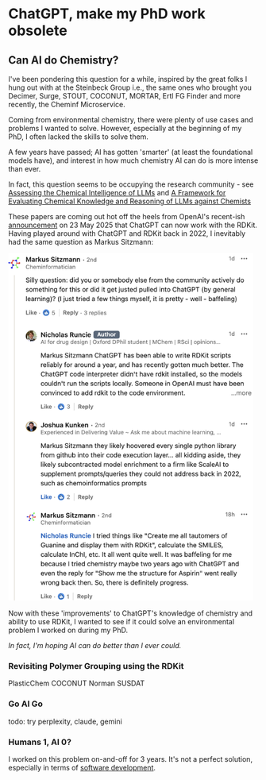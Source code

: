 # ChatGPT, make my PhD work obsolete
## Can AI do Chemistry?

I've been pondering this question for a while, inspired by the great folks I hung out with at the Steinbeck Group i.e., the same ones who brought you Decimer, Surge, STOUT, COCONUT, MORTAR, Ertl FG Finder and more recently, the Cheminf Microservice.

Coming from environmental chemistry, there were plenty of use cases and problems I wanted to solve. However, especially at the beginning of my PhD, I often lacked the skills to solve them.

A few years have passed; AI has gotten 'smarter' (at least the foundational models have), and interest in how much chemistry AI can do is more intense than ever. 

In fact, this question seems to be occupying the research community - see  [Assessing the Chemical Intelligence of LLMs](https://arxiv.org/abs/2505.07735) and [A Framework for Evaluating Chemical Knowledge and Reasoning of LLMs against Chemists](https://www-nature-com.proxy.bnl.lu/articles/s41557-025-01815-x)

These papers are coming out hot off the heels from OpenAI's recent-ish [announcement](https://x.com/gdb/status/1925944910634463729) on 23 May 2025 that ChatGPT can now work with the RDKit. Having played around with ChatGPT and RDKit back in 2022, I inevitably had the same question as Markus Sitzmann:

<img src="/images/openai-rdkit-integration.png" height="700" />

Now with these 'improvements' to ChatGPT's knowledge of chemistry and ability to use RDKit, I wanted to see if it could solve an environmental problem I worked on during my PhD.

*In fact, I'm hoping AI can do better than I ever could.*

### Revisiting Polymer Grouping using the RDKit

PlasticChem
COCONUT
Norman SUSDAT

### Go AI Go
todo: try perplexity, claude, gemini

### Humans 1, AI 0?
I worked on this problem on-and-off for 3 years. It's not a perfect solution, especially in terms of [software development](https://adelenelai.github.io/2023-09-03-reflections-software.md/tests).

























 





